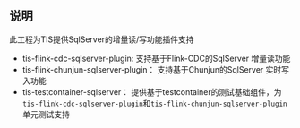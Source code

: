 ## 说明
此工程为TIS提供SqlServer的增量读/写功能插件支持

* tis-flink-cdc-sqlserver-plugin: 支持基于Flink-CDC的SqlServer 增量读功能
* tis-flink-chunjun-sqlserver-plugin： 支持基于Chunjun的SqlServer 实时写入功能
* tis-testcontainer-sqlserver： 提供基于testcontainer的测试基础组件，为`tis-flink-cdc-sqlserver-plugin`和`tis-flink-chunjun-sqlserver-plugin`单元测试支持
